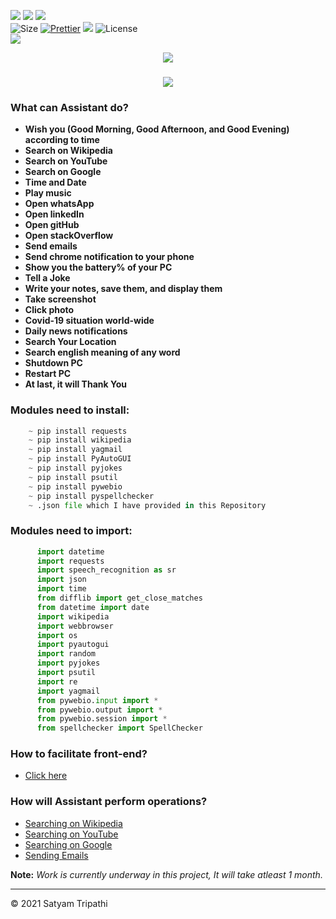 ![](https://forthebadge.com/images/badges/for-you.svg)
![](http://ForTheBadge.com/images/badges/made-with-python.svg)
![](https://forthebadge.com/images/badges/built-by-developers.svg)</br>
![Size](https://img.shields.io/github/repo-size/Iamtripathisatyam/Mini_Assistant?color=red&label=Repo%20Size%20)
[![Prettier](https://img.shields.io/badge/Code%20Style-Prettier-red.svg)](https://github.com/prettier/prettier)
![](https://img.shields.io/tokei/lines/github/Iamtripathisatyam/Mini_Assistant?color=red&label=Lines%20of%20Code)
![License](https://img.shields.io/badge/License-MIT-red.svg)</br>
![](https://profile-counter.glitch.me/{Mini_Assistant}/count.svg)

<p align="center">
<a href="https://github.com/Iamtripathisatyam/Mini_Assistant/blob/main/Mini%20Assistant/Virtual%20Assistant/Virtual_Assistant.py"><img src="https://icons.iconarchive.com/icons/artua/wall-e/128/eve-icon.png" /></a>
</p>


### <h3 align="center"><a href="https://github.com/Iamtripathisatyam/Mini_Assistant/blob/main/Mini%20Assistant/Virtual%20Assistant/Virtual_Assistant.py"><img src="https://img.shields.io/badge/-VIRTUAL ASSISTANT-black?logo=python&logoColor=yellow&style=flat-square"></a><h3/>
  
### What can Assistant do?
   - **Wish you (Good Morning, Good Afternoon, and Good Evening) according to time**
   - **Search on Wikipedia**
   - **Search on YouTube**
   - **Search on Google**
   - **Time and Date**
   - **Play music**
   - **Open whatsApp**
   - **Open linkedIn**
   - **Open gitHub**
   - **Open stackOverflow**
   - **Send emails**
   - **Send chrome notification to your phone**
   - **Show you the battery% of your PC**
   - **Tell a Joke**
   - **Write your notes, save them, and display them**
   - **Take screenshot**
   - **Click photo**
   - **Covid-19 situation world-wide**
   - **Daily news notifications**
   - **Search Your Location**
   - **Search english meaning of any word**
   - **Shutdown PC**
   - **Restart PC**
   - **At last, it will Thank You**

### Modules need to install:
```python
    ~ pip install requests
    ~ pip install wikipedia
    ~ pip install yagmail
    ~ pip install PyAutoGUI
    ~ pip install pyjokes
    ~ pip install psutil
    ~ pip install pywebio
    ~ pip install pyspellchecker
    ~ .json file which I have provided in this Repository  
```

### Modules need to import:
```python 
      import datetime
      import requests
      import speech_recognition as sr
      import json
      import time
      from difflib import get_close_matches
      from datetime import date
      import wikipedia
      import webbrowser
      import os
      import pyautogui
      import random
      import pyjokes
      import psutil
      import re
      import yagmail
      from pywebio.input import *
      from pywebio.output import *
      from pywebio.session import *
      from spellchecker import SpellChecker
```
### How to facilitate front-end?
   - [Click here](https://pywebio.readthedocs.io/en/latest/)

### How will Assistant perform operations?
   - [Searching on Wikipedia](https://stackabuse.com/getting-started-with-pythons-wikipedia-api/)
   - [Searching on YouTube](https://www.geeksforgeeks.org/python-launch-a-web-browser-using-webbrowser-module/)
   - [Searching on Google](https://www.geeksforgeeks.org/python-launch-a-web-browser-using-webbrowser-module/)
   - [Sending Emails](https://github.com/kootenpv/yagmail)
     
**Note:** *Work is currently underway in this project, It will take atleast 1 month.*
  
___________________________________

<p>&copy; 2021 Satyam Tripathi</p>

